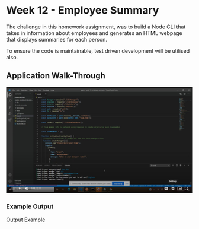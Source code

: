 # Week 12 - Employee Summary

The challenge in this homework assignment, was to build a Node CLI that takes in information about employees and generates an HTML webpage that displays summaries for each person. 

To ensure the code is maintainable, test driven development will be utilised also.

## Application Walk-Through

[<img src="Assets\app-capture.JPG">](https://drive.google.com/file/d/1grYjwergQfQwt6IM0hF-JWFhomQAFyCN/view)

### Example Output

[Output Example](Assets\output-capture.JPG)
